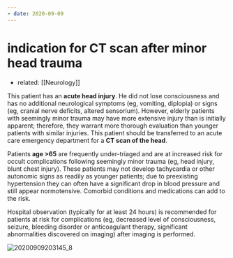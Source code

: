 ```yaml
---
- date: 2020-09-09
---
```


# indication for CT scan after minor head trauma

- related: [[Neurology]]

This patient has an **acute head injury**.  He did not lose consciousness and has no additional neurological symptoms (eg, vomiting, diplopia) or signs (eg, cranial nerve deficits, altered sensorium).  However, elderly patients with seemingly minor trauma may have more extensive injury than is initially apparent; therefore, they warrant more thorough evaluation than younger patients with similar injuries.  This patient should be transferred to an acute care emergency department for a **CT scan of the head**.

Patients **age >65** are frequently under-triaged and are at increased risk for occult complications following seemingly minor trauma (eg, head injury, blunt chest injury).  These patients may not develop tachycardia or other autonomic signs as readily as younger patients; due to preexisting hypertension they can often have a significant drop in blood pressure and still appear normotensive.  Comorbid conditions and medications can add to the risk.

Hospital observation (typically for at least 24 hours) is recommended for patients at risk for complications (eg, decreased level of consciousness, seizure, bleeding disorder or anticoagulant therapy, significant abnormalities discovered on imaging) after imaging is performed.

![20200909203145_8](https://photos.thisispiggy.com/file/wikiFiles/20200909203145_8.png)
